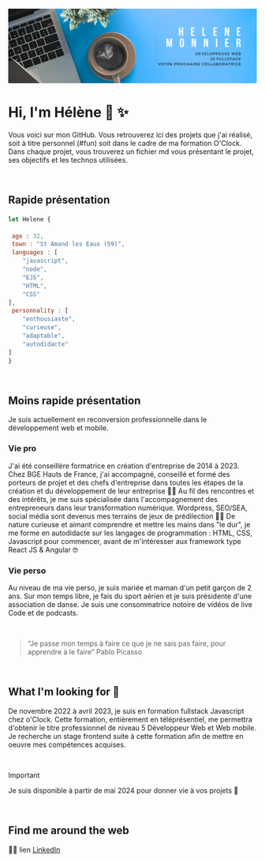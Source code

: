 


![](https://github.com/helene-monnier/helene-monnier/blob/main/banner_2024.png)

# Hi, I'm Hélène 👋 ✨

Vous voici sur mon GitHub. Vous retrouverez ici des projets que j'ai réalisé, soit à titre personnel (#fun) soit dans le cadre de ma formation O'Clock. 
Dans chaque projet, vous trouverez un fichier md vous présentant le projet, ses objectifs et les technos utilisées. 

<br>

## Rapide présentation 
```javascript
let Helene {

 age : 32,
 town : "St Amand les Eaux (59)", 
 languages : [
    "javascript",
    "node",
    "EJS",
    "HTML",
    "CSS"
],
 personnality : [
    "enthousiaste",
    "curieuse",
    "adaptable",
    "autodidacte"
]
}
```

<br>

## Moins rapide présentation 
Je suis actuellement en reconversion professionnelle dans le développement web et mobile. 

### Vie pro
J'ai été conseillère formatrice en création d'entreprise de 2014 à 2023. Chez BGE Hauts de France, j'ai accompagné, conseillé et formé des porteurs de projet et des chefs d'entreprise dans toutes les étapes de la création et du développement de leur entreprise 🦸🏻
Au fil des rencontres et des intérêts, je me suis spécialisée dans l'accompagnement des entrepreneurs dans leur transformation numérique. 
Wordpress, SEO/SEA, social média sont devenus mes terrains de jeux de prédilection 👩‍💻
De nature curieuse et aimant comprendre et mettre les mains dans "le dur", je me forme en autodidacte sur les langages de programmation : HTML, CSS, Javascript pour commencer, avant de m'intéresser aux framework type React JS & Angular 🤓

### Vie perso 
Au niveau de ma vie perso, je suis mariée et maman d'un petit garçon de 2 ans. Sur mon temps libre, je fais du sport aérien et je suis présidente d'une association de danse. Je suis une consommatrice notoire de vidéos de live Code et de podcasts. 

<br>

> “Je passe mon temps à faire ce que je ne sais pas faire, pour apprendre à le faire” Pablo Picasso

<br>

## What I'm looking for 🎵
De novembre 2022 à avril 2023, je suis en formation fullstack Javascript chez o'Clock. Cette formation, entièrement en téléprésentiel, me permettra d'obtenir le titre professionnel de niveau 5 Développeur Web et Web mobile. 
Je recherche un stage frontend suite à cette formation afin de mettre en oeuvre mes compétences acquises.

<br>

> [!IMPORTANT]
> Je suis disponible à partir de mai 2024 pour donner vie à vos projets 🙌

<br>

## Find me around the web 
🙋‍♀️ lien <a href="https://www.linkedin.com/in/helene-monnier/"> LinkedIn </a>

<!---- 
👋 Hi, I’m @helene-monnier
- 👀 I’m interested in ...
- 🌱 I’m currently learning ...
- 💞️ I’m looking to collaborate on ...
- 📫 How to reach me ...

helene-monnier/helene-monnier is a ✨ special ✨ repository because its `README.md` (this file) appears on your GitHub profile.
You can click the Preview link to take a look at your changes.
--->
